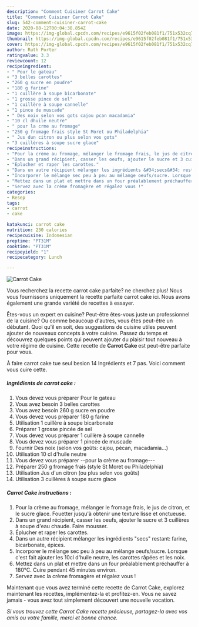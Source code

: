 ```yaml
---
description: "Comment Cuisiner Carrot Cake"
title: "Comment Cuisiner Carrot Cake"
slug: 542-comment-cuisiner-carrot-cake
date: 2020-08-12T00:04:38.854Z
image: https://img-global.cpcdn.com/recipes/e9615f02feb081f1/751x532cq70/carrot-cake-photo-principale-de-la-recette.jpg
thumbnail: https://img-global.cpcdn.com/recipes/e9615f02feb081f1/751x532cq70/carrot-cake-photo-principale-de-la-recette.jpg
cover: https://img-global.cpcdn.com/recipes/e9615f02feb081f1/751x532cq70/carrot-cake-photo-principale-de-la-recette.jpg
author: Ruth Porter
ratingvalue: 3.3
reviewcount: 12
recipeingredient:
- " Pour le gateau"
- "3 belles carottes"
- "260 g sucre en poudre"
- "180 g farine"
- "1 cuillère à soupe bicarbonate"
- "1 grosse pince de sel"
- "1 cuillère à soupe cannelle"
- "1 pince de muscade"
- " Des noix selon vos gots cajou pcan macadamia"
- "10 cl dhuile neutre"
- " pour la crme au fromage"
- "250 g fromage frais style St Moret ou Philadelphia"
- " Jus dun citron ou plus selon vos gots"
- "3 cuillères à soupe sucre glace"
recipeinstructions:
- "Pour la crème au fromage, mélanger le fromage frais, le jus de citron, et le sucre glace. Fouetter jusqu&#39;à obtenir une texture lisse et onctueuse."
- "Dans un grand récipient, casser les oeufs, ajouter le sucre et 3 cuillères à soupe d&#39;eau chaude. Faire mousser."
- "Éplucher et raper les carottes."
- "Dans un autre récipient mélanger les ingrédients &#34;secs&#34; restant: farine, bicarbonate, épices."
- "Incorporer le mélange sec peu à peu au mélange oeufs/sucre. Lorsque c&#39;est fait ajouter les 10cl d&#39;huile neutre, les carottes râpées et les noix."
- "Mettez dans un plat et mettre dans un four préalablement préchauffer à 180°C. Cuire pendant 45 minutes environ."
- "Servez avec la crème fromagère et régalez vous !"
categories:
- Resep
tags:
- carrot
- cake

katakunci: carrot cake 
nutrition: 230 calories
recipecuisine: Indonesian
preptime: "PT31M"
cooktime: "PT31M"
recipeyield: "1"
recipecategory: Lunch

---
```



![Carrot Cake](https://img-global.cpcdn.com/recipes/e9615f02feb081f1/751x532cq70/carrot-cake-photo-principale-de-la-recette.jpg)

Vous recherchez la recette carrot cake parfaite? ne cherchez plus! Nous vous fournissons uniquement la recette parfaite carrot cake ici. Nous avons également une grande variété de recettes à essayer.

Êtes-vous un expert en cuisine? Peut-être êtes-vous juste un professionnel de la cuisine? Ou comme beaucoup d'autres, vous êtes peut-être un débutant. Quoi qu'il en soit, des suggestions de cuisine utiles peuvent ajouter de nouveaux concepts à votre cuisine. Passez du temps et découvrez quelques points qui peuvent ajouter du plaisir tout nouveau à votre régime de cuisine. Cette recette de <strong> Carrot Cake </strong> est peut-être parfaite pour vous.

<!--inarticleads1-->

À faire carrot cake tue seul besion 14 Ingrédients et 7 pas. Voici comment vous cuire cette.

##### Ingrédients de carrot cake :

1. Vous devez vous préparer  Pour le gateau
1. Vous avez besoin 3 belles carottes
1. Vous avez besoin 260 g sucre en poudre
1. Vous devez vous préparer 180 g farine
1. Utilisation 1 cuillère à soupe bicarbonate
1. Préparer 1 grosse pincée de sel
1. Vous devez vous préparer 1 cuillère à soupe cannelle
1. Vous devez vous préparer 1 pincée de muscade
1. Fournir  Des noix (selon vos goûts: cajou, pécan, macadamia...)
1. Utilisation 10 cl d&#39;huile neutre
1. Vous devez vous préparer  --pour la crème au fromage---
1. Préparer 250 g fromage frais (style St Moret ou Philadelphia)
1. Utilisation  Jus d&#39;un citron (ou plus selon vos goûts)
1. Utilisation 3 cuillères à soupe sucre glace




<!--inarticleads2-->

##### Carrot Cake instructions :

1. Pour la crème au fromage, mélanger le fromage frais, le jus de citron, et le sucre glace. Fouetter jusqu&#39;à obtenir une texture lisse et onctueuse.
1. Dans un grand récipient, casser les oeufs, ajouter le sucre et 3 cuillères à soupe d&#39;eau chaude. Faire mousser.
1. Éplucher et raper les carottes.
1. Dans un autre récipient mélanger les ingrédients &#34;secs&#34; restant: farine, bicarbonate, épices.
1. Incorporer le mélange sec peu à peu au mélange oeufs/sucre. Lorsque c&#39;est fait ajouter les 10cl d&#39;huile neutre, les carottes râpées et les noix.
1. Mettez dans un plat et mettre dans un four préalablement préchauffer à 180°C. Cuire pendant 45 minutes environ.
1. Servez avec la crème fromagère et régalez vous !




<!--inarticleads1-->

<p>
Maintenant que vous avez terminé cette recette de Carrot Cake, explorez maintenant les recettes, implémentez-la et profitez-en. Vous ne savez jamais - vous avez tout simplement découvert une nouvelle vocation.
</p>

<p>
<i>Si vous trouvez cette Carrot Cake recette précieuse, partagez-la avec vos amis ou votre famille, merci et bonne chance.</i>
</p>
